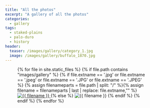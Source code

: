 ```yaml
---
title: "All the photos"
excerpt: "A gallery of all the photos"
categories:
  - gallery
tags:
  - staked-plains
  - palo-duro
  - history 
header:
  teaser: /images/gallery/category_1.jpg
  image: /images/gallery/buffalo_1870.jpg
---
```

 <figure class="third half">
  {% for file in site.static_files %}
  {% if file.path contains "images/gallery" %}
  {% if file.extname == '.jpg' or file.extname == '.jpeg' or file.extname == '.JPG' or file.extname == '.JPEG' %}
  {% assign filenameparts = file.path | split: "/" %}{% assign filename = filenameparts | last | replace: file.extname,"" %}
      <a href="{{ file.path | relative_url }}" title="{{ filename }}" >
          <img src="{{ file.path | relative_url }}" alt="{{ filename }}">
      </a>
    {% else %}
      <img src="{{ file.path | relative_url }}" alt="{{ filename }}">
     {% endif %}
     {% endif %}
     {% endfor %}
</figure>

